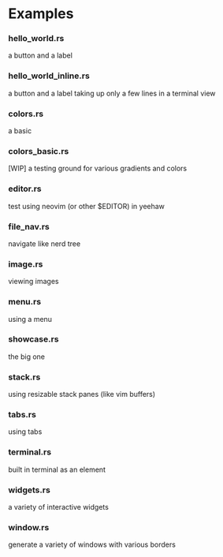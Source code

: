 # Examples

### hello_world.rs
a button and a label

### hello_world_inline.rs
a button and a label taking up only a few lines in a terminal view

### colors.rs
a basic 
 
### colors_basic.rs
\[WIP\] a testing ground for various gradients and colors

### editor.rs
test using neovim (or other $EDITOR) in yeehaw

### file_nav.rs
navigate like nerd tree

### image.rs
viewing images 

### menu.rs
using a menu

### showcase.rs
the big one

### stack.rs
using resizable stack panes (like vim buffers)

### tabs.rs
using tabs

### terminal.rs
built in terminal as an element

### widgets.rs
a variety of interactive widgets

### window.rs
generate a variety of windows with various borders

